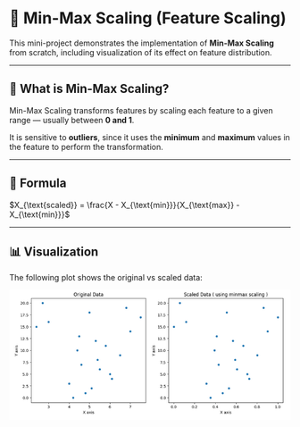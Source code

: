 # 📐 Min-Max Scaling (Feature Scaling)

This mini-project demonstrates the implementation of **Min-Max Scaling** from scratch, including visualization of its effect on feature distribution.

---

## 📌 What is Min-Max Scaling?

Min-Max Scaling transforms features by scaling each feature to a given range — usually between **0 and 1**.

It is sensitive to **outliers**, since it uses the **minimum** and **maximum** values in the feature to perform the transformation.

---

## 🧮 Formula

$X_{\text{scaled}} = \frac{X - X_{\text{min}}}{X_{\text{max}} - X_{\text{min}}}$

---

## 📊 Visualization

The following plot shows the original vs scaled data:

![Min-Max Scaling Plot](MinMaxScalar.png)
